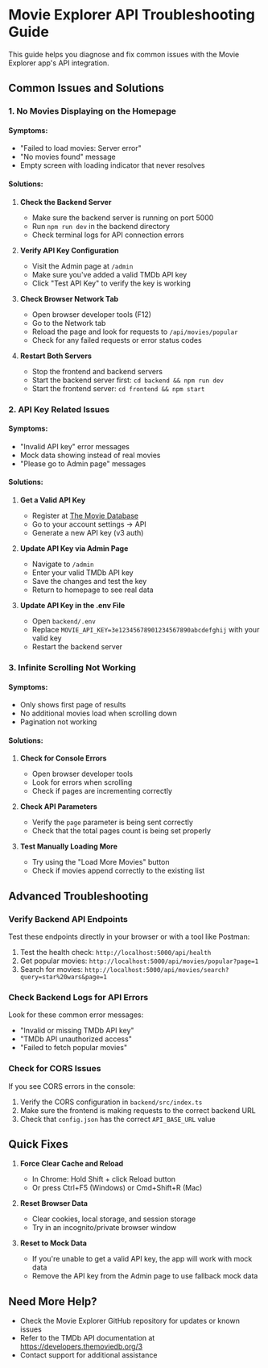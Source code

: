 # Movie Explorer API Troubleshooting Guide

This guide helps you diagnose and fix common issues with the Movie Explorer app's API integration.

## Common Issues and Solutions

### 1. No Movies Displaying on the Homepage

#### Symptoms:
- "Failed to load movies: Server error"
- "No movies found" message
- Empty screen with loading indicator that never resolves

#### Solutions:

1. **Check the Backend Server**
   - Make sure the backend server is running on port 5000
   - Run `npm run dev` in the backend directory
   - Check terminal logs for API connection errors

2. **Verify API Key Configuration**
   - Visit the Admin page at `/admin`
   - Make sure you've added a valid TMDb API key
   - Click "Test API Key" to verify the key is working

3. **Check Browser Network Tab**
   - Open browser developer tools (F12)
   - Go to the Network tab
   - Reload the page and look for requests to `/api/movies/popular`
   - Check for any failed requests or error status codes

4. **Restart Both Servers**
   - Stop the frontend and backend servers
   - Start the backend server first: `cd backend && npm run dev`
   - Start the frontend server: `cd frontend && npm start`

### 2. API Key Related Issues

#### Symptoms:
- "Invalid API key" error messages
- Mock data showing instead of real movies
- "Please go to Admin page" messages

#### Solutions:

1. **Get a Valid API Key**
   - Register at [The Movie Database](https://www.themoviedb.org/)
   - Go to your account settings → API
   - Generate a new API key (v3 auth)

2. **Update API Key via Admin Page**
   - Navigate to `/admin`
   - Enter your valid TMDb API key
   - Save the changes and test the key
   - Return to homepage to see real data

3. **Update API Key in the .env File**
   - Open `backend/.env`
   - Replace `MOVIE_API_KEY=3e12345678901234567890abcdefghij` with your valid key
   - Restart the backend server

### 3. Infinite Scrolling Not Working

#### Symptoms:
- Only shows first page of results
- No additional movies load when scrolling down
- Pagination not working

#### Solutions:

1. **Check for Console Errors**
   - Open browser developer tools
   - Look for errors when scrolling
   - Check if pages are incrementing correctly

2. **Check API Parameters**
   - Verify the `page` parameter is being sent correctly
   - Check that the total pages count is being set properly

3. **Test Manually Loading More**
   - Try using the "Load More Movies" button
   - Check if movies append correctly to the existing list

## Advanced Troubleshooting

### Verify Backend API Endpoints

Test these endpoints directly in your browser or with a tool like Postman:

1. Test the health check: `http://localhost:5000/api/health`
2. Get popular movies: `http://localhost:5000/api/movies/popular?page=1`
3. Search for movies: `http://localhost:5000/api/movies/search?query=star%20wars&page=1`

### Check Backend Logs for API Errors

Look for these common error messages:

- "Invalid or missing TMDb API key"
- "TMDb API unauthorized access"
- "Failed to fetch popular movies"

### Check for CORS Issues

If you see CORS errors in the console:

1. Verify the CORS configuration in `backend/src/index.ts`
2. Make sure the frontend is making requests to the correct backend URL
3. Check that `config.json` has the correct `API_BASE_URL` value

## Quick Fixes

1. **Force Clear Cache and Reload**
   - In Chrome: Hold Shift + click Reload button
   - Or press Ctrl+F5 (Windows) or Cmd+Shift+R (Mac)

2. **Reset Browser Data**
   - Clear cookies, local storage, and session storage
   - Try in an incognito/private browser window

3. **Reset to Mock Data**
   - If you're unable to get a valid API key, the app will work with mock data
   - Remove the API key from the Admin page to use fallback mock data

## Need More Help?

- Check the Movie Explorer GitHub repository for updates or known issues
- Refer to the TMDb API documentation at https://developers.themoviedb.org/3
- Contact support for additional assistance
